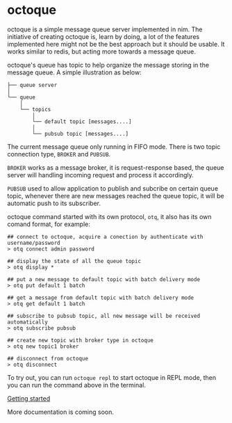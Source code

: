 # octoque
octoque is a simple message queue server implemented in nim. The initiative of creating octoque is, learn by doing, a lot of the features implemented here might not be the best approach but it should be usable. It works similar to redis, but acting more towards a message queue.

octoque's queue has topic to help organize the message storing in the message queue. A simple illustration as below:

```shell
├── queue server                                                                 
│   
└── queue
    │   
    └── topics
        │
        └── default topic [messages....]
        │
        └── pubsub topic [messages....]
```
The current message queue only running in FIFO mode. There is two topic connection type, `BROKER` and `PUBSUB`. 

`BROKER` works as a message broker, it is request-response based, the queue server will handling incoming request and process it accordingly. 

`PUBSUB` used to allow application to publish and subcribe on certain queue topic, whenever there are new messages reached the queue topic, it will be automatic push to its subscriber.

octoque command started with its own protocol, `otq`, it also has its own comand format, for example:

```shell
## connect to octoque, acquire a conection by authenticate with username/password
> otq connect admin password

## display the state of all the queue topic
> otq display *

## put a new message to default topic with batch delivery mode
> otq put default 1 batch

## get a message from default topic with batch delivery mode
> otq get default 1 batch

## subscribe to pubsub topic, all new message will be received automatically
> otq subscribe pubsub

## create new topic with broker type in octoque
> otq new topic1 broker

## disconnect from octoque
> otq disconnect
```

To try out, you can run `octoque repl` to start octoque in REPL mode, then you can run the command above in the terminal.

[Getting started](./doc/getting-started.md)

More documentation is coming soon.
